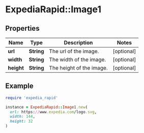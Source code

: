 # ExpediaRapid::Image1

## Properties

| Name | Type | Description | Notes |
| ---- | ---- | ----------- | ----- |
| **url** | **String** | The url of the image. | [optional] |
| **width** | **String** | The width of the image. | [optional] |
| **height** | **String** | The height of the image. | [optional] |

## Example

```ruby
require 'expedia_rapid'

instance = ExpediaRapid::Image1.new(
  url: https://www.expedia.com/logo.svg,
  width: 144,
  height: 32
)
```

